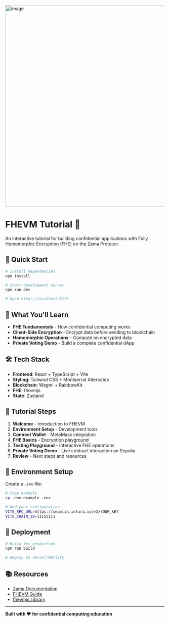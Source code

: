 
<img width="948" height="638" alt="image" src="https://github.com/user-attachments/assets/bb33832f-5e2a-44d6-86e2-b0c0f7bc6122" />


# FHEVM Tutorial 🔐

An interactive tutorial for building confidential applications with Fully Homomorphic Encryption (FHE) on the Zama Protocol.

## 🚀 Quick Start

```bash
# Install dependencies
npm install

# Start development server
npm run dev

# Open http://localhost:5173
```

## 🎯 What You'll Learn

- **FHE Fundamentals** - How confidential computing works
- **Client-Side Encryption** - Encrypt data before sending to blockchain
- **Homomorphic Operations** - Compute on encrypted data
- **Private Voting Demo** - Build a complete confidential dApp

## 🛠️ Tech Stack

- **Frontend**: React + TypeScript + Vite
- **Styling**: Tailwind CSS + Montserrat Alternates
- **Blockchain**: Wagmi + RainbowKit
- **FHE**: fhevmjs
- **State**: Zustand

## 📖 Tutorial Steps

1. **Welcome** - Introduction to FHEVM
2. **Environment Setup** - Development tools
3. **Connect Wallet** - MetaMask integration
4. **FHE Basics** - Encryption playground
5. **Testing Playground** - Interactive FHE operations
6. **Private Voting Demo** - Live contract interaction on Sepolia
7. **Review** - Next steps and resources

## 🔧 Environment Setup

Create a `.env` file:

```bash
# Copy example
cp .env.example .env

# Add your configuration
VITE_RPC_URL=https://sepolia.infura.io/v3/YOUR_KEY
VITE_CHAIN_ID=11155111
```

## 🚀 Deployment

```bash
# Build for production
npm run build

# Deploy to Vercel/Netlify
```

## 📚 Resources

- [Zama Documentation](https://docs.zama.ai)
- [FHEVM Guide](https://docs.zama.ai/fhevm)
- [fhevmjs Library](https://docs.zama.ai/fhevm/fundamentals/fhevmjs)

---

**Built with ❤️ for confidential computing education**
